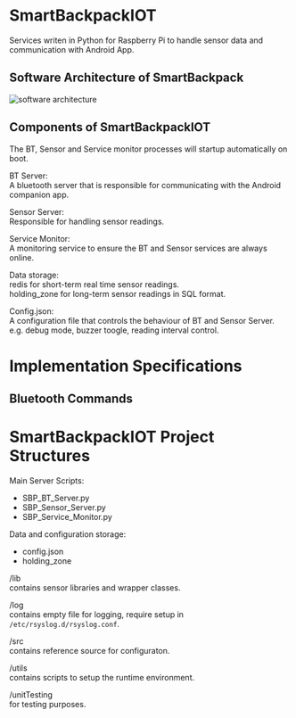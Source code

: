 # SmartBackpackIOT
Services writen in Python for Raspberry Pi to handle sensor data and communication with Android App.

## Software Architecture of SmartBackpack
![software architecture](https://github.com/c0j0s/SmartBackpack/blob/master/Documents/software%20architecture.jpg)

## Components of SmartBackpackIOT
The BT, Sensor and Service monitor processes will startup automatically on boot.

BT Server:  
A bluetooth server that is responsible for communicating with the Android companion app.

Sensor Server:  
Responsible for handling sensor readings.

Service Monitor:  
A monitoring service to ensure the BT and Sensor services are always online.

Data storage:  
redis for short-term real time sensor readings.  
holding_zone for long-term sensor readings in SQL format.

Config.json:  
A configuration file that controls the behaviour of BT and Sensor Server.  
e.g. debug mode, buzzer toogle, reading interval control.  

# Implementation Specifications
## Bluetooth Commands

# SmartBackpackIOT Project Structures
Main Server Scripts:  
- SBP_BT_Server.py  
- SBP_Sensor_Server.py  
- SBP_Service_Monitor.py  

Data and configuration storage:  
- config.json  
- holding_zone

/lib  
contains sensor libraries and wrapper classes.

/log  
contains empty file for logging, require setup in `/etc/rsyslog.d/rsyslog.conf`.

/src  
contains reference source for configuraton.

/utils  
contains scripts to setup the runtime environment.

/unitTesting  
for testing purposes.